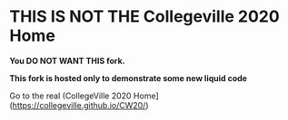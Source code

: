 
# THIS IS NOT THE Collegeville 2020 Home

**You DO NOT WANT THIS fork.**

**This fork is hosted only to demonstrate some new liquid code**

Go to the real (CollegeVille 2020 Home](https://collegeville.github.io/CW20/)
